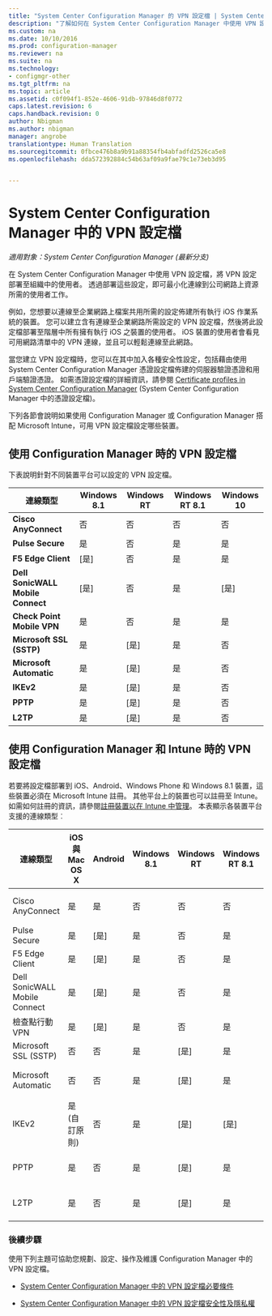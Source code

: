 ```yaml
---
title: "System Center Configuration Manager 的 VPN 設定檔 | System Center Configuration Manager"
description: "了解如何在 System Center Configuration Manager 中使用 VPN 設定檔，將 VPN 設定部署至組織中的使用者。"
ms.custom: na
ms.date: 10/10/2016
ms.prod: configuration-manager
ms.reviewer: na
ms.suite: na
ms.technology:
- configmgr-other
ms.tgt_pltfrm: na
ms.topic: article
ms.assetid: c0f094f1-852e-4606-91db-97846d8f0772
caps.latest.revision: 6
caps.handback.revision: 0
author: Nbigman
ms.author: nbigman
manager: angrobe
translationtype: Human Translation
ms.sourcegitcommit: 0fbce476b8a9b91a88354fb4abfadfd2526ca5e8
ms.openlocfilehash: dda572392884c54b63af09a9fae79c1e73eb3d95


---
```

# <a name="vpn-profiles-in-system-center-configuration-manager"></a>System Center Configuration Manager 中的 VPN 設定檔

*適用對象：System Center Configuration Manager (最新分支)*


在 System Center Configuration Manager 中使用 VPN 設定檔，將 VPN 設定部署至組織中的使用者。 透過部署這些設定，即可最小化連線到公司網路上資源所需的使用者工作。  

 例如，您想要以連線至企業網路上檔案共用所需的設定佈建所有執行 iOS 作業系統的裝置。 您可以建立含有連線至企業網路所需設定的 VPN 設定檔，然後將此設定檔部署至階層中所有擁有執行 iOS 之裝置的使用者。 iOS 裝置的使用者會看見可用網路清單中的 VPN 連線，並且可以輕鬆連線至此網路。  

 當您建立 VPN 設定檔時，您可以在其中加入各種安全性設定，包括藉由使用 System Center Configuration Manager 憑證設定檔佈建的伺服器驗證憑證和用戶端驗證憑證。 如需憑證設定檔的詳細資訊，請參閱 [Certificate profiles in System Center Configuration Manager](introduction-to-certificate-profiles.md) (System Center Configuration Manager 中的憑證設定檔)。  

 下列各節會說明如果使用 Configuration Manager 或 Configuration Manager 搭配 Microsoft Intune，可用 VPN 設定檔設定哪些裝置。  

## <a name="vpn-profiles-when-using-configuration-manager"></a>使用 Configuration Manager 時的 VPN 設定檔  
 下表說明針對不同裝置平台可以設定的 VPN 設定檔。  

|連線類型|Windows 8.1|Windows RT|Windows RT 8.1|Windows 10|  
|---------------------|-----------------|----------------|--------------------|----------------|  
|**Cisco AnyConnect**|否|否|否|否|  
|**Pulse Secure**|是|否|是|是|  
|**F5 Edge Client**|[是]|否|是|是|  
|**Dell SonicWALL Mobile Connect**|[是]|否|是|[是]|  
|**Check Point Mobile VPN**|是|否|是|是|  
|**Microsoft SSL (SSTP)**|是|[是]|是|否|  
|**Microsoft Automatic**|是|[是]|是|否|  
|**IKEv2**|是|[是]|是|否|  
|**PPTP**|是|[是]|是|否|  
|**L2TP**|是|[是]|是|否|  

## <a name="vpn-profiles-when-using-configuration-manager-together-with-intune"></a>使用 Configuration Manager 和 Intune 時的 VPN 設定檔  
 若要將設定檔部署到 iOS、Android、Windows Phone 和 Windows 8.1 裝置，這些裝置必須在 Microsoft Intune 註冊。 其他平台上的裝置也可以註冊至 Intune。 如需如何註冊的資訊，請參閱[註冊裝置以在 Intune 中管理](https://technet.microsoft.com/en-us/library/dn646962.aspx)。 本表顯示各裝置平台支援的連線類型︰  

|連線類型|iOS 與 Mac OS X|Android|Windows 8.1|Windows RT|Windows RT 8.1|Windows Phone 8.1|Windows 10 Desktop 與行動裝置版|  
|---------------------|----------------------|-------------|-----------------|----------------|--------------------|-----------------------|-----------------------------------|  
|Cisco AnyConnect|是|是|否|否|否|否|是 (OMA-URI)|  
|Pulse Secure|是|[是]|是|否|是|[是]|是|  
|F5 Edge Client|是|[是]|是|否|是|[是]|是|  
|Dell SonicWALL Mobile Connect|是|[是]|是|否|是|[是]|是|  
|檢查點行動 VPN|是|[是]|是|否|是|[是]|是|  
|Microsoft SSL (SSTP)|否|否|是|[是]|是|否|否|  
|Microsoft Automatic|否|否|是|[是]|是|否|是 (OMA-URI)|  
|IKEv2|是 (自訂原則)|否|是|[是]|[是]|是|是 (OMA-URI)|  
|PPTP|是|否|是|[是]|是|否|是 (OMA-URI)|  
|L2TP|是|否|是|[是]|是|否|是 (OMA-URI)|  

### <a name="next-steps"></a>後續步驟  
 使用下列主題可協助您規劃、設定、操作及維護 Configuration Manager 中的 VPN 設定檔。  

-   [System Center Configuration Manager 中的 VPN 設定檔必要條件](../plan-design/prerequisites-for-wifi-vpn-profiles.md)  

-   [System Center Configuration Manager 中的 VPN 設定檔安全性及隱私權](../plan-design/security-and-privacy-for-wifi-vpn-profiles.md)



<!--HONumber=Nov16_HO1-->


